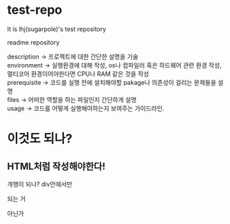 # test-repo
It is lhj(sugarpole)'s test repository
<!-- code commit test -->
readme repository

description -> 프로젝트에 대한 간단한 설명을 기술</br>
environment -> 실행환경에 대해 작성, os나 컴파일러 혹은 하드웨어 관련 환경 작성, 멀티코어 환경이어야한다면 CPU나 RAM 같은 것을 작성</br>
prerequisite -> 코드를 실행 전에 설치해야할 pakage나 의존성이 걸리는 문제들을 설명</br>
files -> 어떠한 역할을 하는 파일인지 간단하게 설명</br>
usage -> 코드를 어떻게 실행해야하는지 보여주는 가이드라인.</br>


<h1>이것도 되나?</h1>
<h2>HTML처럼 작성해야한다!</h2>
<div>
  개행이 되나?
  div안에서만
  
  되는 거
  
  아닌가
</div>
